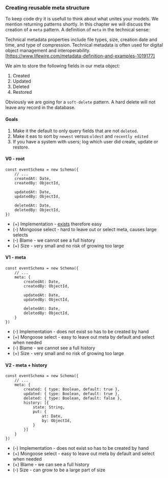 ### Creating reusable meta structure

To keep code dry it is usefull to think about what unites your models. We mention returning patterns shortly. 
In this chapter we will discuss the creation of a `meta` pattern. A definition of `meta` in the technical sense:

Technical metadata properties include file types, size, creation date and time, and type of compression. Technical metadata is often used for digital object management and interoperability.
[https://www.lifewire.com/metadata-definition-and-examples-1019177]

We aim to store the following fields in our meta object:

1. Created
2. Updated
3. Deleted
4. Restored

Obviously we are going for a `soft-delete` pattern. A hard delete will not leave any record in the database. 

#### Goals 

1. Make it the default to only query fields that are not `deleted`.
2. Make it eas to sort by `newest` versus `oldest` and `recently edited`
3. If you have a system with users; log which user did create, update or restore.


#### V0 - root

```
const eventSchema = new Schema({
    // ...
    createdAt: Date,
    createdBy: ObjectId,

    updatedAt: Date,
    updatedBy: ObjectId,

    deletedAt: Date,
    deletedBy: ObjectId,
})
```

 - (+) Implementation - [exists](https://www.npmjs.com/package/mongoose-delete) therefore easy
 - (-) Mongoose select - hard to leave out or select meta, causes large selects
 - (-) Blame - we cannot see a full history
 - (+) Size - very small and no risk of growing too large

#### V1 - meta

```
const eventSchema = new Schema({
    // ...
    meta: {
        createdAt: Date,
        createdBy: ObjectId,

        updatedAt: Date,
        updatedBy: ObjectId,

        deletedAt: Date,
        deletedBy: ObjectId,
    }
})
```

 - (-) Implementation - does not exist so has to be created by hand
 - (+) Mongoose select - easy to leave out meta by default and select when needed
 - (-) Blame - we cannot see a full history
 - (+) Size - very small and no risk of growing too large

#### V2 - meta + history

```
const eventSchema = new Schema({
    // ...
    meta: {
        created: { type: Boolean, default: true },
        updated: { type: Boolean, default: true },
        deleted: { type: Boolean, default: false },
        history: [{
            state: String,
            put: {
                at: Date,
                by: ObjectId,
            }
        }]
    }
})
```

 - (-) Implementation - does not exist so has to be created by hand
 - (+) Mongoose select - easy to leave out meta by default and select when needed
 - (+) Blame - we can see a full history
 - (-) Size - can grow to be a large part of size
 
